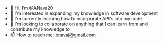 - 👋 Hi, I’m @ANava20
- 👀 I’m interested in expanding my knowledge in software development
- 🌱 I’m currently learning how to incorporate API's into my code
- 💞️ I’m looking to collaborate on anything that I can learn from and contribute my knowledge to
- 📫 How to reach me: bnavaj@gmail.com

<!---
ANava20/ANava20 is a ✨ special ✨ repository because its `README.md` (this file) appears on your GitHub profile.
You can click the Preview link to take a look at your changes.
--->
